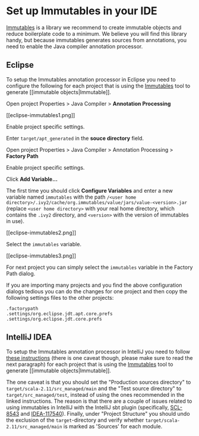 # Set up Immutables in your IDE

[Immutables](https://immutables.github.io) is a library we recommend to create immutable objects and reduce boilerplate code to a minimum. We believe you will find this library handy, but because immutables generates sources from annotations, you need to enable the Java compiler annotation processor.

## Eclipse

To setup the Immutables annotation processor in Eclipse you need to configure the following for each project that is using the [Immutables](https://immutables.github.io) tool to generate [[immutable objects|Immutable]]. 

Open project Properties > Java Compiler > **Annotation Processing**

[[eclipse-immutables1.png]]

Enable project specific settings.

Enter `target/apt_generated` in the **souce directory** field.

Open project Properties > Java Compiler > Annotation Processing > **Factory Path**

Enable project specific settings.

Click **Add Variable...** 

The first time you should click **Configure Variables** and enter a new variable named `immutables` with the path `/<user home directory>/.ivy2/cache/org.immutables/value/jars/value-<version>.jar` (replace `<user home directory>` with your real home directory, which contains the `.ivy2` directory, and `<version>` with the version of immutables in use).

[[eclipse-immutables2.png]]

Select the `immutables` variable.

[[eclipse-immutables3.png]]

For next project you can simply select the `immutables` variable in the Factory Path dialog.

If you are importing many projects and you find the above configuration dialogs tedious you can do the changes for one project and then copy the following settings files to the other projects:

    .factorypath
    .settings/org.eclipse.jdt.apt.core.prefs
    .settings/org.eclipse.jdt.core.prefs

## IntelliJ IDEA

To setup the Immutables annotation processor in IntelliJ you need to follow [these instructions](https://immutables.github.io/apt.html#intellij-idea) (there is one caveat though, please make sure to read the next paragraph) for each project that is using the [Immutables](https://immutables.github.io) tool to generate [[immutable objects|Immutable]].

The one caveat is that you should set the "Production sources directory" to `target/scala-2.11/src_managed/main` and the "Test source directory" to `target/src_managed/test`, instead of using the ones recommended in the linked instructions. The reason is that there are a couple of issues related to using immutables in IntelliJ with the IntelliJ sbt plugin (specifically, [SCL-8543](https://youtrack.jetbrains.com/issue/SCL-8543) and [IDEA-117540](  https://youtrack.jetbrains.com/issue/IDEA-117540)).
Finally, under "Project Structure" you should undo the exclusion of the `target`-directory and verify whether `target/scala-2.11/src_managed/main` is marked as 'Sources' for each module.
